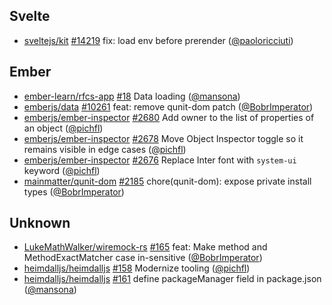 ## Svelte

- [sveltejs/kit] [#14219](https://github.com/sveltejs/kit/pull/14219) fix: load env before prerender ([@paoloricciuti])

## Ember

- [ember-learn/rfcs-app] [#18](https://github.com/ember-learn/rfcs-app/pull/18) Data loading ([@mansona])
- [emberjs/data] [#10261](https://github.com/emberjs/data/pull/10261) feat: remove qunit-dom patch ([@BobrImperator])
- [emberjs/ember-inspector] [#2680](https://github.com/emberjs/ember-inspector/pull/2680) Add owner to the list of properties of an object ([@pichfl])
- [emberjs/ember-inspector] [#2678](https://github.com/emberjs/ember-inspector/pull/2678) Move Object Inspector toggle so it remains visible in edge cases ([@pichfl])
- [emberjs/ember-inspector] [#2676](https://github.com/emberjs/ember-inspector/pull/2676) Replace Inter font with `system-ui` keyword ([@pichfl])
- [mainmatter/qunit-dom] [#2185](https://github.com/mainmatter/qunit-dom/pull/2185) chore(qunit-dom): expose private install types ([@BobrImperator])

## Unknown

- [LukeMathWalker/wiremock-rs] [#165](https://github.com/LukeMathWalker/wiremock-rs/pull/165) feat: Make method and MethodExactMatcher case in-sensitive ([@BobrImperator])
- [heimdalljs/heimdalljs] [#158](https://github.com/heimdalljs/heimdalljs/pull/158) Modernize tooling ([@pichfl])
- [heimdalljs/heimdalljs] [#161](https://github.com/heimdalljs/heimdalljs/pull/161) define packageManager field in package.json ([@mansona])

[@BobrImperator]: https://github.com/BobrImperator
[@mansona]: https://github.com/mansona
[@paoloricciuti]: https://github.com/paoloricciuti
[@pichfl]: https://github.com/pichfl
[LukeMathWalker/wiremock-rs]: https://github.com/LukeMathWalker/wiremock-rs
[ember-learn/rfcs-app]: https://github.com/ember-learn/rfcs-app
[emberjs/data]: https://github.com/emberjs/data
[emberjs/ember-inspector]: https://github.com/emberjs/ember-inspector
[heimdalljs/heimdalljs]: https://github.com/heimdalljs/heimdalljs
[mainmatter/qunit-dom]: https://github.com/mainmatter/qunit-dom
[sveltejs/kit]: https://github.com/sveltejs/kit
